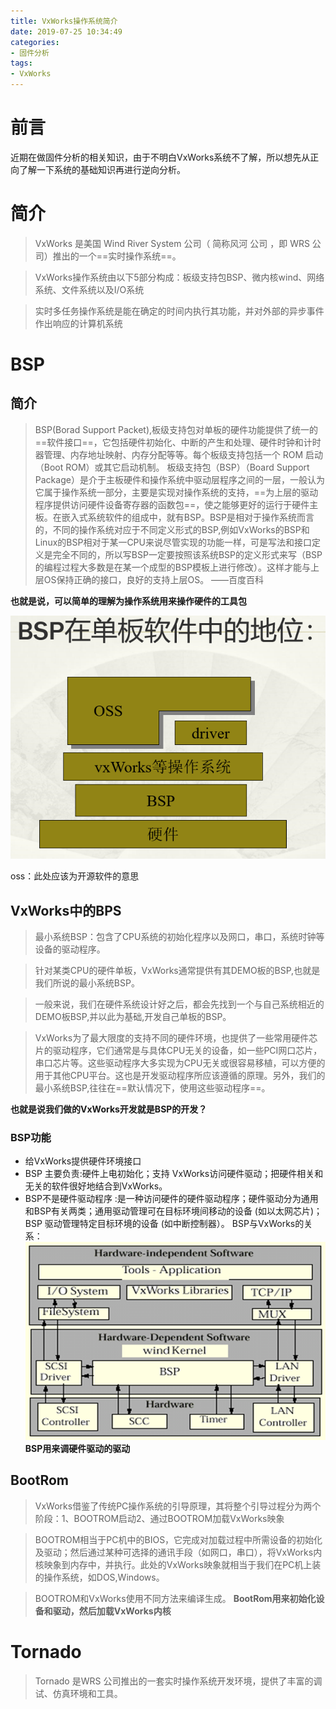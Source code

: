 ```yaml
---
title: VxWorks操作系统简介
date: 2019-07-25 10:34:49
categories:
- 固件分析
tags:
- VxWorks
---
```

# 前言
近期在做固件分析的相关知识，由于不明白VxWorks系统不了解，所以想先从正向了解一下系统的基础知识再进行逆向分析。

# 简介
> VxWorks 是美国 Wind River System 公司（ 简称风河 公司 ，即 WRS 公司）推出的一个==实时操作系统==。

> VxWorks操作系统由以下5部分构成：板级支持包BSP、微内核wind、网络系统、文件系统以及I/O系统

> 实时多任务操作系统是能在确定的时间内执行其功能，并对外部的异步事件作出响应的计算机系统


# BSP
## 简介
> BSP(Borad Support Packet),板级支持包对单板的硬件功能提供了统一的==软件接口==，它包括硬件初始化、中断的产生和处理、硬件时钟和计时器管理、内存地址映射、内存分配等等。每个板级支持包括一个 ROM 启动（Boot ROM）或其它启动机制。
> 板级支持包（BSP）（Board Support Package）是介于主板硬件和操作系统中驱动层程序之间的一层，一般认为它属于操作系统一部分，主要是实现对操作系统的支持，==为上层的驱动程序提供访问硬件设备寄存器的函数包==，使之能够更好的运行于硬件主板。在嵌入式系统软件的组成中，就有BSP。BSP是相对于操作系统而言的，不同的操作系统对应于不同定义形式的BSP,例如VxWorks的BSP和Linux的BSP相对于某一CPU来说尽管实现的功能一样，可是写法和接口定义是完全不同的，所以写BSP一定要按照该系统BSP的定义形式来写（BSP的编程过程大多数是在某一个成型的BSP模板上进行修改）。这样才能与上层OS保持正确的接口，良好的支持上层OS。 ——百度百科

**也就是说，可以简单的理解为操作系统用来操作硬件的工具包**

![2019-07-25-10-52-33.png](vxworks/2019-07-25-10-52-33.png)

oss：此处应该为开源软件的意思

## VxWorks中的BPS
> 最小系统BSP：包含了CPU系统的初始化程序以及网口，串口，系统时钟等设备的驱动程序。

> 针对某类CPU的硬件单板，VxWorks通常提供有其DEMO板的BSP,也就是我们所说的最小系统BSP。

> 一般来说，我们在硬件系统设计好之后，都会先找到一个与自己系统相近的DEMO板BSP,并以此为基础,开发自己单板的BSP。

> VxWorks为了最大限度的支持不同的硬件环境，也提供了一些常用硬件芯片的驱动程序，它们通常是与具体CPU无关的设备，如一些PCI网口芯片，串口芯片等。这些驱动程序大多实现为CPU无关或很容易移植，可以方便的用于其他CPU平台。这也是开发驱动程序所应该遵循的原理。另外，我们的最小系统BSP,往往在==默认情况下，使用这些驱动程序==。

**也就是说我们做的VxWorks开发就是BSP的开发？**

### BSP功能
- 给VxWorks提供硬件环境接口
- BSP 主要负责:硬件上电初始化；支持 VxWorks访问硬件驱动；把硬件相关和无关的软件很好地结合到VxWorks。
- BSP不是硬件驱动程序 :是一种访问硬件的硬件驱动程序；硬件驱动分为通用和BSP有关两类；通用驱动管理可在目标环境间移动的设备 (如以太网芯片)；BSP 驱动管理特定目标环境的设备 (如中断控制器）。
BSP与VxWorks的关系：
![2019-07-25-11-22-34.png](vxworks/2019-07-25-11-22-34.png)
**BSP用来调硬件驱动的驱动**


## BootRom
> VxWorks借鉴了传统PC操作系统的引导原理，其将整个引导过程分为两个阶段：1、BOOTROM启动2、通过BOOTROM加载VxWorks映象

> BOOTROM相当于PC机中的BIOS，它完成对加载过程中所需设备的初始化及驱动；然后通过某种可选择的通讯手段（如网口，串口），将VxWorks内核映象到内存中，并执行。此处的VxWorks映象就相当于我们在PC机上装的操作系统，如DOS,Windows。

> BOOTROM和VxWorks使用不同方法来编译生成。
**BootRom用来初始化设备和驱动，然后加载VxWorks内核**

# Tornado
> Tornado 是WRS 公司推出的一套实时操作系统开发环境，提供了丰富的调试、仿真环境和工具。

